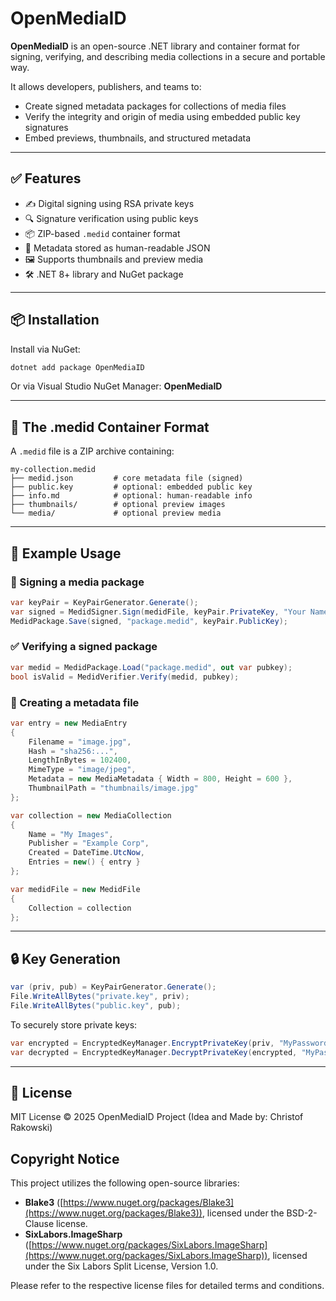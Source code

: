# OpenMediaID

**OpenMediaID** is an open-source .NET library and container format for signing, verifying, and describing media collections in a secure and portable way.

It allows developers, publishers, and teams to:

- Create signed metadata packages for collections of media files
- Verify the integrity and origin of media using embedded public key signatures
- Embed previews, thumbnails, and structured metadata

---

## ✅ Features

- ✍️ Digital signing using RSA private keys
- 🔍 Signature verification using public keys
- 📦 ZIP-based `.medid` container format
- 📄 Metadata stored as human-readable JSON
- 🖼 Supports thumbnails and preview media
- 🛠 .NET 8+ library and NuGet package

---

## 📦 Installation

Install via NuGet:

```bash
dotnet add package OpenMediaID
```

Or via Visual Studio NuGet Manager: **OpenMediaID**

---

## 📂 The .medid Container Format

A `.medid` file is a ZIP archive containing:

```
my-collection.medid
├── medid.json         # core metadata file (signed)
├── public.key         # optional: embedded public key
├── info.md            # optional: human-readable info
├── thumbnails/        # optional preview images
└── media/             # optional preview media
```

---

## 🧰 Example Usage

### 🔐 Signing a media package

```csharp
var keyPair = KeyPairGenerator.Generate();
var signed = MedidSigner.Sign(medidFile, keyPair.PrivateKey, "Your Name", "pubkey-2025");
MedidPackage.Save(signed, "package.medid", keyPair.PublicKey);
```

### ✅ Verifying a signed package

```csharp
var medid = MedidPackage.Load("package.medid", out var pubkey);
bool isValid = MedidVerifier.Verify(medid, pubkey);
```

### 🧾 Creating a metadata file

```csharp
var entry = new MediaEntry
{
    Filename = "image.jpg",
    Hash = "sha256:...",
    LengthInBytes = 102400,
    MimeType = "image/jpeg",
    Metadata = new MediaMetadata { Width = 800, Height = 600 },
    ThumbnailPath = "thumbnails/image.jpg"
};

var collection = new MediaCollection
{
    Name = "My Images",
    Publisher = "Example Corp",
    Created = DateTime.UtcNow,
    Entries = new() { entry }
};

var medidFile = new MedidFile
{
    Collection = collection
};
```

---

## 🔒 Key Generation

```csharp
var (priv, pub) = KeyPairGenerator.Generate();
File.WriteAllBytes("private.key", priv);
File.WriteAllBytes("public.key", pub);
```

To securely store private keys:

```csharp
var encrypted = EncryptedKeyManager.EncryptPrivateKey(priv, "MyPassword");
var decrypted = EncryptedKeyManager.DecryptPrivateKey(encrypted, "MyPassword");
```

---

## 📄 License

MIT License © 2025 OpenMediaID Project (Idea and Made by: Christof Rakowski)

## Copyright Notice

This project utilizes the following open-source libraries:

* **Blake3** ([https://www.nuget.org/packages/Blake3](https://www.nuget.org/packages/Blake3)), licensed under the BSD-2-Clause license.
* **SixLabors.ImageSharp** ([https://www.nuget.org/packages/SixLabors.ImageSharp](https://www.nuget.org/packages/SixLabors.ImageSharp)), licensed under the Six Labors Split License, Version 1.0.

Please refer to the respective license files for detailed terms and conditions.